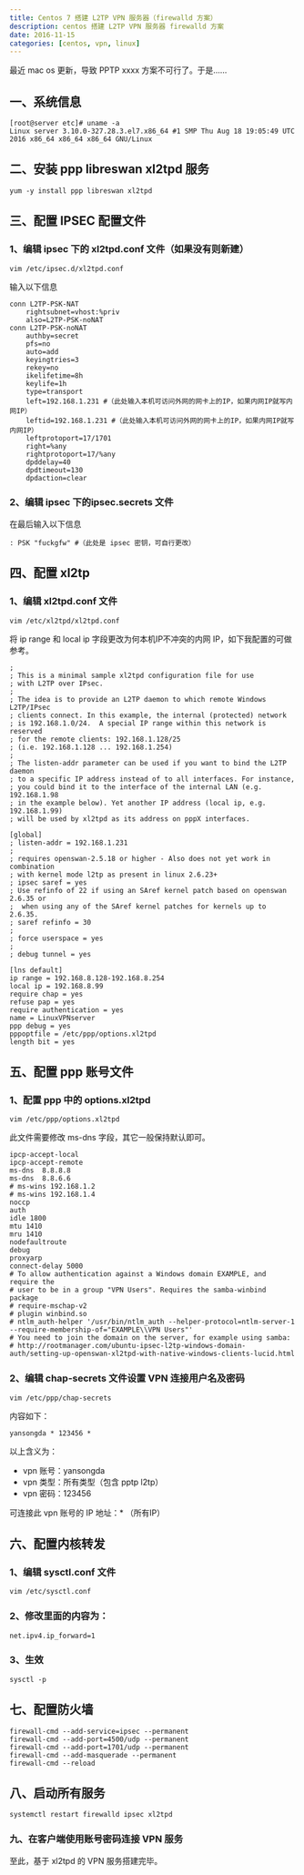```yaml
---
title: Centos 7 搭建 L2TP VPN 服务器（firewalld 方案）
description: centos 搭建 L2TP VPN 服务器 firewalld 方案
date: 2016-11-15
categories: [centos, vpn, linux]
---
```


最近 mac os 更新，导致 PPTP xxxx 方案不可行了。于是……

## 一、系统信息

```shell
[root@server etc]# uname -a
Linux server 3.10.0-327.28.3.el7.x86_64 #1 SMP Thu Aug 18 19:05:49 UTC 2016 x86_64 x86_64 x86_64 GNU/Linux
```

## 二、安装 ppp libreswan xl2tpd 服务

```shell
yum -y install ppp libreswan xl2tpd
```

## 三、配置 IPSEC 配置文件

### 1、编辑 ipsec 下的 xl2tpd.conf 文件（如果没有则新建）
`vim /etc/ipsec.d/xl2tpd.conf`

输入以下信息

```shell
conn L2TP-PSK-NAT
    rightsubnet=vhost:%priv
    also=L2TP-PSK-noNAT
conn L2TP-PSK-noNAT
    authby=secret
    pfs=no
    auto=add
    keyingtries=3
    rekey=no
    ikelifetime=8h
    keylife=1h
    type=transport
    left=192.168.1.231 #（此处输入本机可访问外网的网卡上的IP，如果内网IP就写内网IP）
    leftid=192.168.1.231 #（此处输入本机可访问外网的网卡上的IP，如果内网IP就写内网IP）
    leftprotoport=17/1701
    right=%any
    rightprotoport=17/%any
    dpddelay=40
    dpdtimeout=130
    dpdaction=clear
```

### 2、编辑 ipsec 下的ipsec.secrets 文件

在最后输入以下信息

`: PSK "fuckgfw" #（此处是 ipsec 密钥，可自行更改）`
 
## 四、配置 xl2tp 

### 1、编辑 xl2tpd.conf 文件

`vim /etc/xl2tpd/xl2tpd.conf`

将 ip range 和 local ip 字段更改为何本机IP不冲突的内网 IP，如下我配置的可做参考。

```shell
;
; This is a minimal sample xl2tpd configuration file for use
; with L2TP over IPsec.
;
; The idea is to provide an L2TP daemon to which remote Windows L2TP/IPsec
; clients connect. In this example, the internal (protected) network
; is 192.168.1.0/24.  A special IP range within this network is reserved
; for the remote clients: 192.168.1.128/25
; (i.e. 192.168.1.128 ... 192.168.1.254)
;
; The listen-addr parameter can be used if you want to bind the L2TP daemon
; to a specific IP address instead of to all interfaces. For instance,
; you could bind it to the interface of the internal LAN (e.g. 192.168.1.98
; in the example below). Yet another IP address (local ip, e.g. 192.168.1.99)
; will be used by xl2tpd as its address on pppX interfaces.

[global]
; listen-addr = 192.168.1.231
;
; requires openswan-2.5.18 or higher - Also does not yet work in combination
; with kernel mode l2tp as present in linux 2.6.23+
; ipsec saref = yes
; Use refinfo of 22 if using an SAref kernel patch based on openswan 2.6.35 or
;  when using any of the SAref kernel patches for kernels up to 2.6.35.
; saref refinfo = 30
;
; force userspace = yes
;
; debug tunnel = yes

[lns default]
ip range = 192.168.8.128-192.168.8.254
local ip = 192.168.8.99
require chap = yes
refuse pap = yes
require authentication = yes
name = LinuxVPNserver
ppp debug = yes
pppoptfile = /etc/ppp/options.xl2tpd
length bit = yes
```


## 五、配置 ppp 账号文件

### 1、配置 ppp 中的 options.xl2tpd

`vim /etc/ppp/options.xl2tpd`

此文件需要修改 ms-dns 字段，其它一般保持默认即可。

```shell
ipcp-accept-local
ipcp-accept-remote
ms-dns  8.8.8.8
ms-dns  8.8.6.6
# ms-wins 192.168.1.2
# ms-wins 192.168.1.4
noccp
auth
idle 1800
mtu 1410
mru 1410
nodefaultroute
debug
proxyarp
connect-delay 5000
# To allow authentication against a Windows domain EXAMPLE, and require the
# user to be in a group "VPN Users". Requires the samba-winbind package
# require-mschap-v2
# plugin winbind.so
# ntlm_auth-helper '/usr/bin/ntlm_auth --helper-protocol=ntlm-server-1 --require-membership-of="EXAMPLE\\VPN Users"' 
# You need to join the domain on the server, for example using samba:
# http://rootmanager.com/ubuntu-ipsec-l2tp-windows-domain-auth/setting-up-openswan-xl2tpd-with-native-windows-clients-lucid.html
```

### 2、编辑 chap-secrets 文件设置 VPN 连接用户名及密码

`vim /etc/ppp/chap-secrets`

内容如下：

`yansongda * 123456 *`

以上含义为：
- vpn 账号：yansongda
- vpn 类型：所有类型（包含 pptp l2tp）
- vpn 密码：123456

可连接此 vpn 账号的 IP 地址：* （所有IP）

## 六、配置内核转发

### 1、编辑 sysctl.conf 文件

`vim /etc/sysctl.conf`

### 2、修改里面的内容为：

`net.ipv4.ip_forward=1`

### 3、生效

`sysctl -p`

## 七、配置防火墙

```shell
firewall-cmd --add-service=ipsec --permanent
firewall-cmd --add-port=4500/udp --permanent
firewall-cmd --add-port=1701/udp --permanent
firewall-cmd --add-masquerade --permanent
firewall-cmd --reload
```

## 八、启动所有服务

`systemctl restart firewalld ipsec xl2tpd`

### 九、在客户端使用账号密码连接 VPN 服务

至此，基于 xl2tpd 的 VPN 服务搭建完毕。

